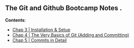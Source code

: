 ## The Git and Github Bootcamp Notes .

**Contents**:

- [Chap 3 | Installation & Setup](https://github.com/SuvadeepMukherjee/The-Git-and-Github-Bootcamp/tree/main/Chap%203%20%7C%20Installation%20%26%20Setup)
- [Chap 4 | The Very Basics of Git (Adding and Committing)](https://github.com/SuvadeepMukherjee/The-Git-and-Github-Bootcamp/tree/main/Chap%204%20%7C%20The%20Very%20Basics%20oF%20Git%20-%20Adding%20%26%20Committing)
- [Chap 5 | Commits in Detail](https://github.com/SuvadeepMukherjee/The-Git-and-Github-Bootcamp/tree/main/Anki%20Notes/Chap%205%20%7C%20Commits%20in%20details)



